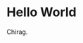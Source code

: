 <!DOCTYPE html>
<html>
    <head>
         <title>Chirag Singh</title>
    </head>
    <body>
        <h1>Hello World</h1>
        <p>Chirag.</p>
    </body>
</html>